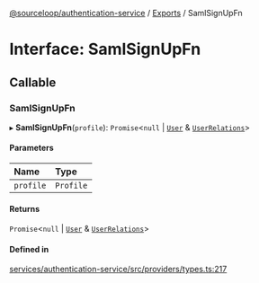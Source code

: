[@sourceloop/authentication-service](../README.md) / [Exports](../modules.md) / SamlSignUpFn

# Interface: SamlSignUpFn

## Callable

### SamlSignUpFn

▸ **SamlSignUpFn**(`profile`): `Promise`<``null`` \| [`User`](../classes/User.md) & [`UserRelations`](UserRelations.md)\>

#### Parameters

| Name | Type |
| :------ | :------ |
| `profile` | `Profile` |

#### Returns

`Promise`<``null`` \| [`User`](../classes/User.md) & [`UserRelations`](UserRelations.md)\>

#### Defined in

[services/authentication-service/src/providers/types.ts:217](https://github.com/sourcefuse/loopback4-microservice-catalog/blob/a84fe677/services/authentication-service/src/providers/types.ts#L217)
